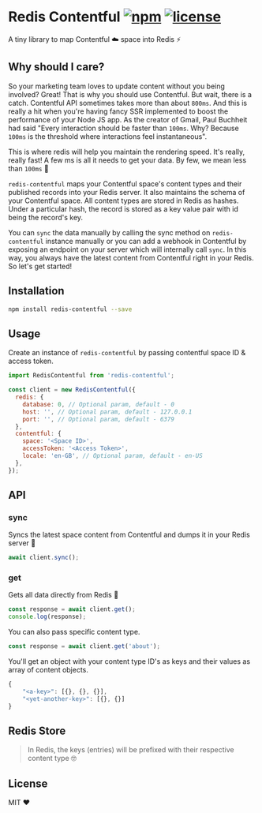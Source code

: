 # Redis Contentful [![npm](https://img.shields.io/npm/v/redis-contentful.svg)](https://www.npmjs.com/package/redis-contentful) [![license](https://img.shields.io/github/license/shreyas-a/redis-contentful.svg)](https://github.com/shreyas-a/redis-contentful/blob/master/LICENSE)

A tiny library to map Contentful ☁️ space into Redis ⚡️

## Why should I care?

So your marketing team loves to update content without you being involved? Great! That is why you should use Contentful. But wait, there is a catch. Contentful API sometimes takes more than about `800ms`. And this is really a hit when you're having fancy SSR implemented to boost the performance of your Node JS app. As the creator of Gmail, Paul Buchheit had said "Every interaction should be faster than `100ms`. Why? Because `100ms` is the threshold where interactions feel instantaneous".

This is where redis will help you maintain the rendering speed. It's really, really fast! A few ms is all it needs to get your data. By few, we mean less than `100ms` 🚀

`redis-contentful` maps your Contentful space's content types and their published records into your Redis server. It also maintains the schema of your Contentful space. All content types are stored in Redis as hashes. Under a particular hash, the record is stored as a key value pair with id being the record's key.

You can `sync` the data manually by calling the sync method on `redis-contentful` instance manually or you can add a webhook in Contentful by exposing an endpoint on your server which will internally call `sync`. In this way, you always have the latest content from Contentful right in your Redis.
So let's get started!

## Installation

```sh
npm install redis-contentful --save
```

## Usage

Create an instance of `redis-contentful` by passing contentful space ID & access token.

```js
import RedisContentful from 'redis-contentful';

const client = new RedisContentful({
  redis: {
    database: 0, // Optional param, default - 0
    host: '', // Optional param, default - 127.0.0.1
    port: '', // Optional param, default - 6379
  },
  contentful: {
    space: '<Space ID>',
    accessToken: '<Access Token>',
    locale: 'en-GB', // Optional param, default - en-US
  },
});
```

## API

### sync

Syncs the latest space content from Contentful and dumps it in your Redis server 🎉

```js
await client.sync();
```

### get

Gets all data directly from Redis 🚀

```js
const response = await client.get();
console.log(response);
```

You can also pass specific content type.

```js
const response = await client.get('about');
```

You'll get an object with your content type ID's as keys and their values as array of content objects.

```js
{
    "<a-key>": [{}, {}, {}],
    "<yet-another-key>": [{}, {}]
}
```

## Redis Store

> In Redis, the keys (entries) will be prefixed with their respective content type 🤓

## License

MIT ❤
